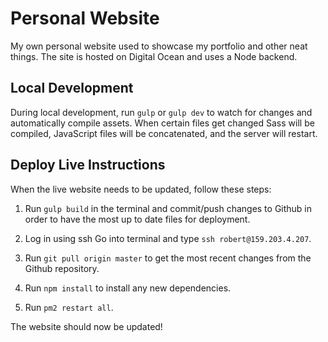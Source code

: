 # Personal Website
My own personal website used to showcase my portfolio and other neat things. The site is hosted on Digital Ocean and uses a Node backend.

## Local Development
During local development, run `gulp` or `gulp dev` to watch for changes and automatically compile assets. When certain files get changed Sass will be compiled, JavaScript files will be concatenated, and the server will restart.

## Deploy Live Instructions
When the live website needs to be updated, follow these steps:

1) Run `gulp build` in the terminal and commit/push changes to Github in order to have the most up to date files for deployment.

2) Log in using ssh
Go into terminal and type `ssh robert@159.203.4.207`.

3) Run `git pull origin master` to get the most recent changes from the Github repository.

4) Run `npm install` to install any new dependencies.

5) Run `pm2 restart all`.

The website should now be updated!
